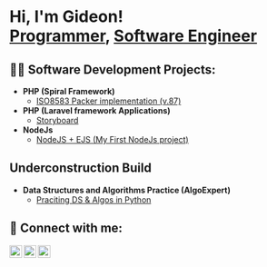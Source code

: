 <h1>Hi, I'm Gideon! <br/><a href="https://github.com/joshmadakor1">Programmer</a>, <a href="https://www.linkedin.com/in/chinazangideon/"> Software Engineer</a></h1>

<h2>👨‍💻 Software Development Projects:</h2>

- <b>PHP (Spiral Framework)</b>
  - [ISO8583 Packer implementation (v.87)](https://github.com/chinazagideon/iso-packer-87)
- <b>PHP (Laravel framework Applications)</b>
  - [Storyboard ](https://github.com/chinazagideon/storyboard/)
- <b>NodeJs</b>
  - [NodeJS + EJS (My First NodeJs project)](https://github.com/chinazagideon/My-First-Node-App/)

<h2> Underconstruction Build </h2>

- <b>Data Structures and Algorithms Practice (AlgoExpert)</b>
  - [Praciting DS & Algos in Python](https://github.com/chinazagideon/Algorithms-Practice)
  
<h2> 🤳 Connect with me:</h2>

[<img align="left" alt="NgwuG | Twitter" width="22px" src="https://cdn.jsdelivr.net/npm/simple-icons@v3/icons/twitter.svg" />][twitter]
[<img align="left" alt="Chinaza Gideon | LinkedIn" width="22px" src="https://cdn.jsdelivr.net/npm/simple-icons@v3/icons/linkedin.svg" />][linkedin]
[<img align="left" alt="Chinaza_Gideon | Instagram" width="22px" src="https://cdn.jsdelivr.net/npm/simple-icons@v3/icons/instagram.svg" />][instagram]

[twitter]: https://x.com/ngwug
[instagram]: https://www.instagram.com/chinaza_gideon/
[linkedin]: https://linkedin.com/in/chinazangideon

<!--
**joshmadakor1/joshmadakor1** is a ✨ _special_ ✨ repository because its `README.md` (this file) appears on your GitHub profile.

Here are some ideas to get you started:

- 🔭 I’m currently working on ...
- 🌱 I’m currently learning ...
- 👯 I’m looking to collaborate on ...
- 🤔 I’m looking for help with ...
- 💬 Ask me about ...
- 📫 How to reach me: ...
- 😄 Pronouns: ...
- ⚡ Fun fact: ...
-->
